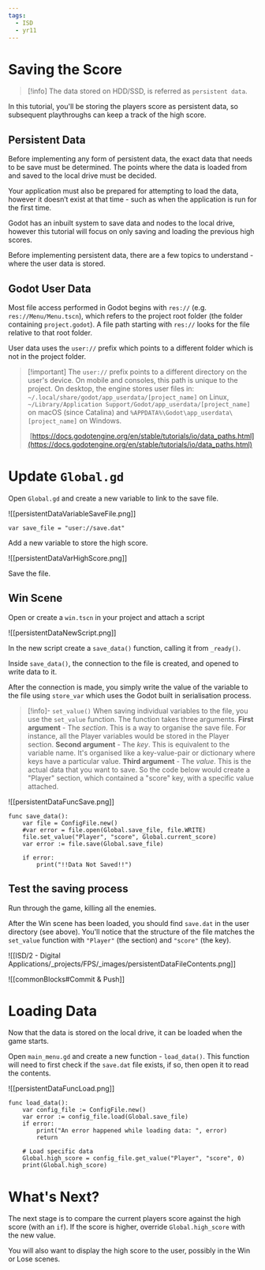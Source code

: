 ```yaml
---
tags:
  - ISD
  - yr11
---
```

# Saving the Score

> [!info] The data stored on HDD/SSD, is referred as `persistent data`.

In this tutorial, you'll be storing the players score as persistent data, so subsequent playthroughs can keep a track of the high score.
## Persistent Data

Before implementing any form of persistent data, the exact data that needs to be save must be determined. The points where the data is loaded from and saved to the local drive must be decided.

Your application must also be prepared for attempting to load the data, however it doesn’t exist at that time - such as when the application is run for the first time.

Godot has an inbuilt system to save data and nodes to the local drive, however this tutorial will focus on only saving and loading the previous high scores.

Before implementing persistent data, there are a few topics to understand - where the user data is stored.

## Godot User Data

Most file access performed in Godot begins with `res://` (e.g. `res://Menu/Menu.tscn`), which refers to the project root folder (the folder containing `project.godot`). A file path starting with `res://` looks for the file relative to that root folder.

User data uses the `user://` prefix which points to a different folder which is not in the project folder.

> [!important] The `user://` prefix points to a different directory on the user's device. On mobile and consoles, this path is unique to the project. On desktop, the engine stores user files in:
> `~/.local/share/godot/app_userdata/[project_name]` on Linux, 
> `~/Library/Application Support/Godot/app_userdata/[project_name]` on macOS (since Catalina) and
> `%APPDATA%\Godot\app_userdata\[project_name]` on Windows.
> 
> [https://docs.godotengine.org/en/stable/tutorials/io/data_paths.html](https://docs.godotengine.org/en/stable/tutorials/io/data_paths.html)

# Update `Global.gd`

Open `Global.gd` and create a new variable to link to the save file.

![[persistentDataVariableSaveFile.png]]

```gdscript
var save_file = "user://save.dat"
```

Add a new variable to store the high score.

![[persistentDataVarHighScore.png]]

Save the file.
## Win Scene

Open or create a `win.tscn` in your project and attach a script

![[persistentDataNewScript.png]]

In the new script create a `save_data()` function, calling it from `_ready()`.

Inside `save_data()`, the connection to the file is created, and opened to write data to it. 

After the connection is made, you simply write the value of the variable to the file using `store_var` which uses the Godot built in serialisation process.

> [!info]- `set_value()`
> When saving individual variables to the file, you use the `set_value` function. The function takes three arguments.
> **First argument** - The *section*. This is a way to organise the save file. For instance, all the Player variables would be stored in the Player section.
> **Second argument** - The *key*. This is equivalent to the variable name. It's organised like a key-value-pair or dictionary where keys have a particular value.
> **Third argument** - The *value*. This is the actual data that you want to save.
> So the code below would create a "Player" section, which contained a "score" key, with a specific value attached.

![[persistentDataFuncSave.png]]

```gdscript
func save_data():
	var file = ConfigFile.new()
	#var error = file.open(Global.save_file, file.WRITE)
	file.set_value("Player", "score", Global.current_score)
	var error := file.save(Global.save_file)

	if error:
		print("!!Data Not Saved!!")
```

## Test the saving process

Run through the game, killing all the enemies. 

After the Win scene has been loaded, you should find `save.dat` in the user directory (see above). You'll notice that the structure of the file matches the `set_value` function with `"Player"` (the section) and `"score"` (the key).

![[ISD/2 - Digital Applications/_projects/FPS/_images/persistentDataFileContents.png]]

![[commonBlocks#Commit & Push]]
# Loading Data

Now that the data is stored on the local drive, it can be loaded when the game starts.

Open `main_menu.gd` and create a new function - `load_data()`. This function will need to first check if the `save.dat` file exists, if so, then open it to read the contents.

![[persistentDataFuncLoad.png]]



```gdscript
func load_data():
	var config_file := ConfigFile.new()
	var error := config_file.load(Global.save_file)
	if error:
		print("An error happened while loading data: ", error)
		return
	
	# Load specific data
	Global.high_score = config_file.get_value("Player", "score", 0)
	print(Global.high_score)
```


# What's Next?

The next stage is to compare the current players score against the high score (with an `if`). If the score is higher, override `Global.high_score` with the new value.

You will also want to display the high score to the user, possibly in the Win or Lose scenes.

